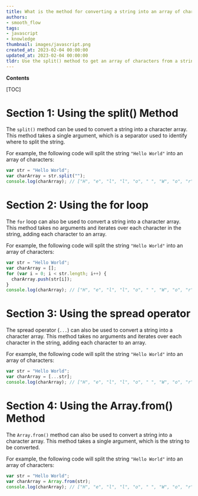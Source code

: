 ```yaml
---
title: What is the method for converting a string into an array of characters?
authors:
- smooth_flow
tags:
- javascript
- knowledge
thumbnail: images/javascript.png
created_at: 2023-02-04 00:00:00
updated_at: 2023-02-04 00:00:00
tldr: Use the split() method to get an array of characters from a string in Javascript.
---
```


**Contents**

[TOC]

# Section 1: Using the split() Method
The `split()` method can be used to convert a string into a character array. This method takes a single argument, which is a separator used to identify where to split the string.

For example, the following code will split the string `"Hello World"` into an array of characters:

```javascript
var str = "Hello World";
var charArray = str.split("");
console.log(charArray); // ["H", "e", "l", "l", "o", " ", "W", "o", "r", "l", "d"]
```

# Section 2: Using the for loop
The `for` loop can also be used to convert a string into a character array. This method takes no arguments and iterates over each character in the string, adding each character to an array.

For example, the following code will split the string `"Hello World"` into an array of characters:

```javascript
var str = "Hello World";
var charArray = [];
for (var i = 0; i < str.length; i++) {
  charArray.push(str[i]);
}
console.log(charArray); // ["H", "e", "l", "l", "o", " ", "W", "o", "r", "l", "d"]
```

# Section 3: Using the spread operator
The spread operator (`...`) can also be used to convert a string into a character array. This method takes no arguments and iterates over each character in the string, adding each character to an array.

For example, the following code will split the string `"Hello World"` into an array of characters:

```javascript
var str = "Hello World";
var charArray = [...str];
console.log(charArray); // ["H", "e", "l", "l", "o", " ", "W", "o", "r", "l", "d"]
```

# Section 4: Using the Array.from() Method
The `Array.from()` method can also be used to convert a string into a character array. This method takes a single argument, which is the string to be converted.

For example, the following code will split the string `"Hello World"` into an array of characters:

```javascript
var str = "Hello World";
var charArray = Array.from(str);
console.log(charArray); // ["H", "e", "l", "l", "o", " ", "W", "o", "r", "l", "d"]
```
